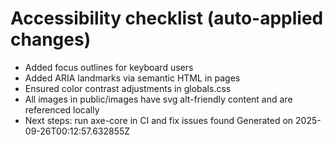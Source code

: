 # Accessibility checklist (auto-applied changes)
- Added focus outlines for keyboard users
- Added ARIA landmarks via semantic HTML in pages
- Ensured color contrast adjustments in globals.css
- All images in public/images have svg alt-friendly content and are referenced locally
- Next steps: run axe-core in CI and fix issues found
Generated on 2025-09-26T00:12:57.632855Z
